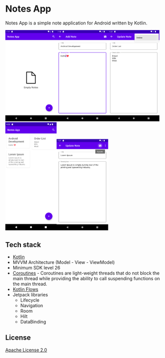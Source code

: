 # Notes App

Notes App is a simple note application for Android written by Kotlin.

<img src="/previews/screenshot1.png" width="32%"/><img src="/previews/screenshot2.png" width="32%"/><img src="/previews/screenshot3.png" width="32%"/><img src="/previews/screenshot4.png" width="32%"/><img src="/previews/screenshot5.png" width="32%"/>

## Tech stack

- [Kotlin](https://github.com/JetBrains/kotlin)
- MVVM Architecture (Model - View - ViewModel)
- Minimum SDK level 26
- [Coroutines](https://github.com/Kotlin/kotlinx.coroutines) - Coroutines are light-weight threads that do not block the main thread while providing the ability to call suspending functions on the main thread.
- [Kotlin Flows](https://developer.android.com/kotlin/flow)
- Jetpack libraries
    - Lifecycle
    - Navigation
    - Room 
    - Hilt
    - DataBinding

## License

[Apache License 2.0](https://choosealicense.com/licenses/apache-2.0/)